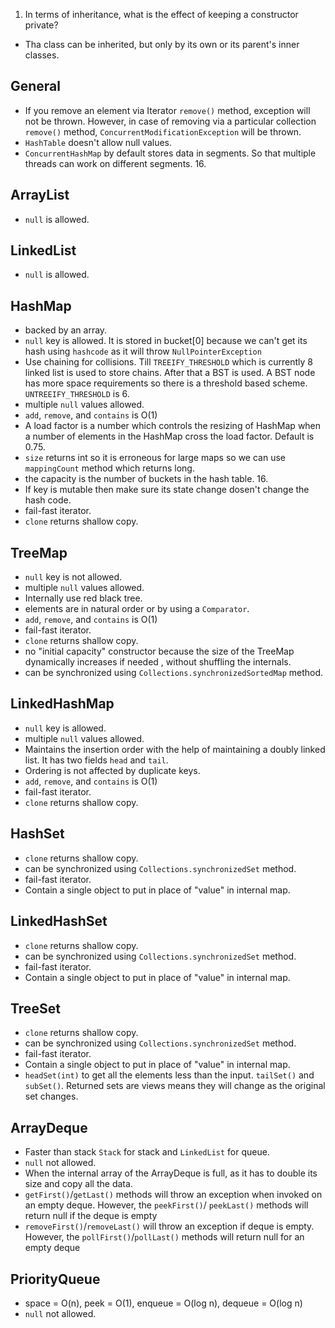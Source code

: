 1. In terms of inheritance, what is the effect  of keeping a constructor private?
* Tha class can be inherited, but only by its own or its parent's inner classes.

General
--
* If you remove an element via Iterator `remove()` method, exception will not be thrown. However, in case of removing 
via a particular collection `remove()` method, `ConcurrentModificationException` will be thrown.
* `HashTable` doesn't allow null values.
* `ConcurrentHashMap` by default stores data in segments. So that multiple threads can work on different segments. 16.

ArrayList
--
* `null` is allowed.

LinkedList
--
* `null` is allowed.

HashMap
--
* backed by an array.
* `null` key is allowed. It is stored in bucket[0] because we can't get its hash using `hashcode` as it will throw 
`NullPointerException`
* Use chaining for collisions. Till `TREEIFY_THRESHOLD` which is currently 8 linked list is used to store chains. After 
that a BST is used. A BST node has more space requirements so there is a threshold based scheme. `UNTREEIFY_THRESHOLD` 
is 6.
*  multiple `null` values allowed.
* `add`, `remove`, and `contains` is O(1)
* A load factor is a number which controls the resizing of HashMap when a number of elements in the HashMap cross the 
load factor. Default is 0.75.
* `size` returns int so it is erroneous for large maps so we can use `mappingCount` method which returns long.
* the capacity is the number of buckets in the hash table. 16.
* If key is mutable then make sure its state change dosen't change the hash code.
* fail-fast iterator.
* `clone` returns shallow copy.


TreeMap
--
* `null` key is not allowed.
*  multiple `null` values allowed.
* Internally use red black tree.
* elements are in natural order or by using a `Comparator`.
* `add`, `remove`, and `contains` is O(1)
* fail-fast iterator.
* `clone` returns shallow copy.
* no "initial capacity" constructor because the size of the TreeMap dynamically increases if needed , without shuffling 
the internals.
* can be synchronized using `Collections.synchronizedSortedMap` method.

LinkedHashMap
--
* `null` key is allowed.
*  multiple `null` values allowed.
* Maintains the insertion order with the help of maintaining a doubly linked list. It has two fields `head` and `tail`.
* Ordering is not affected by duplicate keys.
* `add`, `remove`, and `contains` is O(1)
* fail-fast iterator.
* `clone` returns shallow copy.

HashSet
--
* `clone` returns shallow copy.
* can be synchronized using `Collections.synchronizedSet` method.
* fail-fast iterator.
* Contain a single object to put in place of "value" in internal map.

LinkedHashSet
--
* `clone` returns shallow copy.
* can be synchronized using `Collections.synchronizedSet` method.
* fail-fast iterator.
* Contain a single object to put in place of "value" in internal map.

TreeSet
--
* `clone` returns shallow copy.
* can be synchronized using `Collections.synchronizedSet` method.
* fail-fast iterator.
* Contain a single object to put in place of "value" in internal map.
* `headSet(int)` to get all the elements less than the input. `tailSet()` and `subSet()`. Returned sets are views means
they will change as the original set changes.

 

ArrayDeque
--
* Faster than stack `Stack` for stack and `LinkedList` for queue.
* `null` not allowed.
* When the internal array of the ArrayDeque is full, as it has to double its size and copy all the data.  
* `getFirst()`/`getLast()` methods will throw an exception when invoked on an empty deque. However, the `peekFirst()`/
`peekLast()` methods will return null if the deque is empty
* `removeFirst()`/`removeLast()` will throw an exception if deque is empty. However, the `pollFirst()`/`pollLast()` 
methods will return null for an empty deque 

PriorityQueue
--
* space = O(n), peek = O(1), enqueue = O(log n), dequeue = O(log n)
* `null` not allowed.
